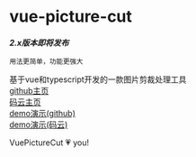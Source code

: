 # vue-picture-cut

***2.x版本即将发布***  

`
用法更简单，功能更强大
`

基于vue和typescript开发的一款图片剪裁处理工具  
<a href="https://github.com/987153776/vue-picture-cut" target="_blank">github主页</a>  
<a href="https://gitee.com/light-year/vue-picture-cut" target="_blank">码云主页</a>  
<a href="https://htmlpreview.github.io/?https://raw.githubusercontent.com/987153776/vue-picture-cut/master/dist/index.html" target="_blank">demo演示(github)</a>  
<a href="https://light-year.gitee.io/vue-picture-cut/" target="_blank">demo演示(码云)</a>  

VuePictureCut 💗 you!